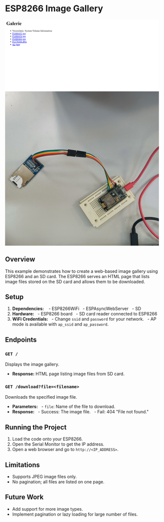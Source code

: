 # ESP8266 Image Gallery

<img src="chrome_JnhATSXTLk.png" alt="HTML-Ansicht">
<img src="IMG20231015164128.jpg" alt="Aufbau mit NodeMCU 1.0 (ESP-12E Module) und einem SD-Kartenleser ">

## Overview
This example demonstrates how to create a web-based image gallery using ESP8266 and an SD card. The ESP8266 serves an HTML page that lists image files stored on the SD card and allows them to be downloaded.


## Setup
1. **Dependencies:** 
  - ESP8266WiFi
  - ESPAsyncWebServer
  - SD
2. **Hardware:**
  - ESP8266 board
  - SD card reader connected to ESP8266
3. **WiFi Credentials:**
  - Change `ssid` and `password` for your network.
  - AP mode is available with `ap_ssid` and `ap_password`.


## Endpoints


### `GET /`
Displays the image gallery.
- **Response:** HTML page listing image files from SD card.


### `GET /download?file=<filename>`
Downloads the specified image file.
- **Parameters:**
  - `file`: Name of the file to download.
- **Response:**
  - Success: The image file.
  - Fail: 404 "File not found."


## Running the Project
1. Load the code onto your ESP8266.
2. Open the Serial Monitor to get the IP address.
3. Open a web browser and go to `http://<IP_ADDRESS>`.


## Limitations
- Supports JPEG image files only.
- No pagination; all files are listed on one page.


## Future Work
- Add support for more image types.
- Implement pagination or lazy loading for large number of files.

